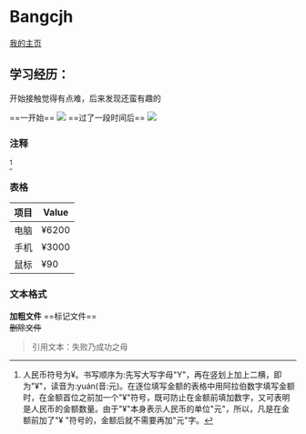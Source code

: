# Bangcjh
   [我的主页](https://github.com/Bangcjh)  
    
## 学习经历：
开始接触觉得有点难，后来发现还蛮有趣的


==一开始==
![](https://imgconvert.csdnimg.cn/aHR0cHM6Ly9wcy5zc2wucWhpbWcuY29tL3NkbXQvMTI1XzE2Ml8xMDAvdDAxNGVmNGU5YTBlODdkYzViMi53ZWJw?x-oss-process=image/format,png)
==过了一段时间后==
![](https://imgconvert.csdnimg.cn/aHR0cHM6Ly9wMC5zc2wucWhpbWdzNC5jb20vZG1zbWZsLzEyMF85NV8vdDAxZDkwMzFmNjFhZWY2MzZiMi5naWY)
###  注释
[^1]
### 表格
项目     | Value
-------- | -----
电脑  | ¥6200
手机  | ¥3000
鼠标  | ¥90


### 文本格式
**加粗文件**
==标记文件==  
~~删除文件~~

>引用文本：失败乃成功之母





[^1]: 人民币符号为¥。书写顺序为:先写大写字母"Y"，再在竖划上加上二横，即为"¥"，读音为:yuán(音:元)。在逐位填写金额的表格中用阿拉伯数字填写金额时，在金额首位之前加一个"¥"符号，既可防止在金额前填加数字，又可表明是人民币的金额数量。由于"¥"本身表示人民币的单位"元"，所以，凡是在金额前加了"¥ "符号的，金额后就不需要再加"元"字。







